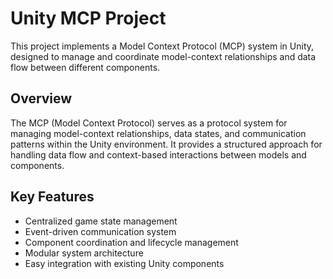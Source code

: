 # Unity MCP Project

This project implements a Model Context Protocol (MCP) system in Unity, designed to manage and coordinate model-context relationships and data flow between different components.

## Overview

The MCP (Model Context Protocol) serves as a protocol system for managing model-context relationships, data states, and communication patterns within the Unity environment. It provides a structured approach for handling data flow and context-based interactions between models and components.

## Key Features

- Centralized game state management
- Event-driven communication system
- Component coordination and lifecycle management
- Modular system architecture
- Easy integration with existing Unity components
